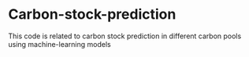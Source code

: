 # Carbon-stock-prediction
This code is related to carbon stock prediction in different carbon pools using machine-learning models
